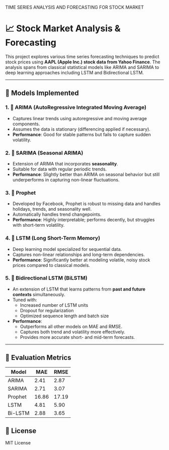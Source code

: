 TIME SERIES ANALYSIS AND FORECASTING FOR STOCK MARKET 
# 📈 Stock Market Analysis & Forecasting

This project explores various time series forecasting techniques to predict stock prices using **AAPL (Apple Inc.) stock data from Yahoo Finance**. The analysis spans from classical statistical models like ARIMA and SARIMA to deep learning approaches including LSTM and Bidirectional LSTM.

---

## 🧠 Models Implemented

### 1. 🔹 ARIMA (AutoRegressive Integrated Moving Average)
- Captures linear trends using autoregressive and moving average components.
- Assumes the data is stationary (differencing applied if necessary).
- **Performance**: Good for stable patterns but fails to capture sudden volatility.

### 2. 🔺 SARIMA (Seasonal ARIMA)
- Extension of ARIMA that incorporates **seasonality**.
- Suitable for data with regular periodic trends.
- **Performance**: Slightly better than ARIMA on seasonal behavior but still underperforms in capturing non-linear fluctuations.

### 3. 📅 Prophet
- Developed by Facebook, Prophet is robust to missing data and handles holidays, trends, and seasonality well.
- Automatically handles trend changepoints.
- **Performance**: Highly interpretable; performs decently, but struggles with short-term volatility.

### 4. 🔮 LSTM (Long Short-Term Memory)
- Deep learning model specialized for sequential data.
- Captures non-linear relationships and long-term dependencies.
- **Performance**: Significantly better at modeling volatile, noisy stock prices compared to classical models.

### 5. 🔁 Bidirectional LSTM (BiLSTM)
- An extension of LSTM that learns patterns from **past and future contexts** simultaneously.
- Tuned with:
  - Increased number of LSTM units
  - Dropout for regularization
  - Optimized sequence length and batch size
- **Performance**:
  - Outperforms all other models on MAE and RMSE.
  - Captures both trend and volatility more effectively.
  - Provides more accurate short- and mid-term forecasts.

---

## 🧪 Evaluation Metrics

| Model         | MAE    | RMSE   |
|---------------|--------|--------|
| ARIMA         | 2.41   | 2.87   |
| SARIMA        | 2.71   | 3.07   |
| Prophet       | 16.86  | 17.19  |
| LSTM          | 4.81   | 5.90   |
| Bi-LSTM       | 2.88   | 3.65   |


## 📃 License

MIT License


